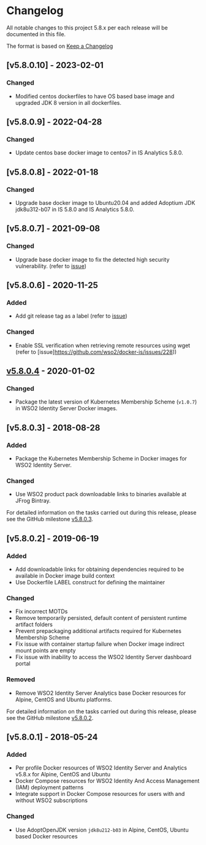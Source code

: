 # Changelog
All notable changes to this project 5.8.x per each release will be documented in this file.

The format is based on [Keep a Changelog](https://keepachangelog.com/en/1.0.0/)

## [v5.8.0.10] - 2023-02-01

### Changed
- Modified centos dockerfiles to have OS based base image and upgraded JDK 8 version in all dockerfiles.

## [v5.8.0.9] - 2022-04-28

### Changed
- Update centos base docker image to centos7 in IS Analytics 5.8.0.

## [v5.8.0.8] - 2022-01-18

### Changed
- Upgrade base docker image to Ubuntu20.04 and added Adoptium JDK jdk8u312-b07 in IS 5.8.0 and IS Analytics 5.8.0.

## [v5.8.0.7] - 2021-09-08

### Changed
- Upgrade base docker image to fix the detected high security vulnerability. (refer to [issue](https://github.com/wso2/docker-is/issues/304))

## [v5.8.0.6] - 2020-11-25

### Added
- Add git release tag as a label (refer to [issue](https://github.com/wso2/docker-is/issues/227))

### Changed
- Enable SSL verification when retrieving remote resources using wget (refer to [issue]https://github.com/wso2/docker-is/issues/228))

## [v5.8.0.4] - 2020-01-02

### Changed
- Package the latest version of Kubernetes Membership Scheme (`v1.0.7`) in WSO2 Identity Server Docker images.

## [v5.8.0.3] - 2018-08-28

### Added
- Package the Kubernetes Membership Scheme in Docker images for WSO2 Identity Server.

### Changed
- Use WSO2 product pack downloadable links to binaries available at JFrog Bintray.

For detailed information on the tasks carried out during this release, please see the GitHub milestone
[v5.8.0.3](https://github.com/wso2/docker-is/milestone/6).

## [v5.8.0.2] - 2019-06-19

### Added
- Add downloadable links for obtaining dependencies required to be available in Docker image build context
- Use Dockerfile LABEL construct for defining the maintainer

### Changed
- Fix incorrect MOTDs
- Remove temporarily persisted, default content of persistent runtime artifact folders
- Prevent prepackaging additional artifacts required for Kubernetes Membership Scheme
- Fix issue with container startup failure when Docker image indirect mount points are empty
- Fix issue with inability to access the WSO2 Identity Server dashboard portal

### Removed
- Remove WSO2 Identity Server Analytics base Docker resources for Alpine, CentOS and Ubuntu platforms.

For detailed information on the tasks carried out during this release, please see the GitHub milestone
[v5.8.0.2](https://github.com/wso2/docker-is/milestone/5).

## [v5.8.0.1] - 2018-05-24

### Added
- Per profile Docker resources of WSO2 Identity Server and Analytics v5.8.x for Alpine, CentOS and Ubuntu
- Docker Compose resources for WSO2 Identity And Access Management (IAM) deployment patterns
- Integrate support in Docker Compose resources for users with and without WSO2 subscriptions

### Changed
- Use AdoptOpenJDK version `jdk8u212-b03` in Alpine, CentOS, Ubuntu based Docker resources

[v5.8.0.4]: https://github.com/wso2/docker-is/compare/v5.8.0.3...v5.8.0.4
[v5.8.0.5]: https://github.com/wso2/docker-is/compare/v5.8.0.4...v5.8.0.5
